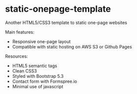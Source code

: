 # static-onepage-template

Another HTML5/CSS3 template to static one-page websites

Main features:
- Responsive one-page layout
- Compatible with static hosting on AWS S3 or Github Pages

Resources:
- HTML5 semantic tags
- Clean CSS3
- Styled with Bootstrap 5.3
- Contact form with Formspree.io
- Minimal use of javascript




